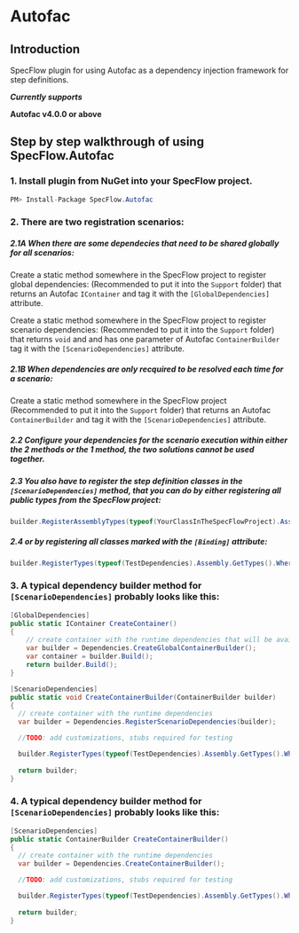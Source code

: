 # Autofac

## Introduction
SpecFlow plugin for using Autofac as a dependency injection framework for step definitions.

***Currently supports***

**Autofac v4.0.0 or above**

## Step by step walkthrough of using SpecFlow.Autofac


### 1.  Install plugin from NuGet into your SpecFlow project.

```csharp
PM> Install-Package SpecFlow.Autofac
```
### 2. There are two registration scenarios:
  
  ##### 2.1A When there are some dependecies that need to be shared globally for all scenarios:
  
  Create a static method somewhere in the SpecFlow project to register global dependencies: 
  (Recommended to put it into the `Support` folder) that returns an Autofac `IContainer` and tag it with the `[GlobalDependencies]` attribute. 

  Create a static method somewhere in the SpecFlow project to register scenario dependencies: 
  (Recommended to put it into the `Support` folder) that returns `void` and and has one parameter of Autofac `ContainerBuilder` tag it with the `[ScenarioDependencies]` attribute. 

  ##### 2.1B When dependencies are only recquired to be resolved each time for a scenario:
  
  Create a static method somewhere in the SpecFlow project  
  (Recommended to put it into the `Support` folder) that returns an Autofac `ContainerBuilder` and tag it with the `[ScenarioDependencies]` attribute. 

  ##### 2.2 Configure your dependencies for the scenario execution within either the 2 methods or the 1 method, the two solutions cannot be used together. 
  ##### 2.3 You also have to register the step definition classes in the `[ScenarioDependencies]` method, that you can do by either registering all public types from the SpecFlow project:

```csharp
builder.RegisterAssemblyTypes(typeof(YourClassInTheSpecFlowProject).Assembly).SingleInstance();
```
  ##### 2.4 or by registering all classes marked with the `[Binding]` attribute:

```csharp
builder.RegisterTypes(typeof(TestDependencies).Assembly.GetTypes().Where(t => Attribute.IsDefined(t, typeof(BindingAttribute))).ToArray()).SingleInstance();
```
  ### 3. A typical dependency builder method for `[ScenarioDependencies]` probably looks like this:

```csharp
[GlobalDependencies]
public static IContainer CreateContainer()
{
    // create container with the runtime dependencies that will be available to all scenarios.
    var builder = Dependencies.CreateGlobalContainerBuilder();
    var container = builder.Build();
    return builder.Build();
}

[ScenarioDependencies]
public static void CreateContainerBuilder(ContainerBuilder builder)
{
  // create container with the runtime dependencies
  var builder = Dependencies.RegisterScenarioDependencies(builder);

  //TODO: add customizations, stubs required for testing

  builder.RegisterTypes(typeof(TestDependencies).Assembly.GetTypes().Where(t => Attribute.IsDefined(t, typeof(BindingAttribute))).ToArray()).SingleInstance();
  
  return builder;
}
```


  ### 4. A typical dependency builder method for `[ScenarioDependencies]` probably looks like this:

```csharp
[ScenarioDependencies]
public static ContainerBuilder CreateContainerBuilder()
{
  // create container with the runtime dependencies
  var builder = Dependencies.CreateContainerBuilder();

  //TODO: add customizations, stubs required for testing

  builder.RegisterTypes(typeof(TestDependencies).Assembly.GetTypes().Where(t => Attribute.IsDefined(t, typeof(BindingAttribute))).ToArray()).SingleInstance();
  
  return builder;
}
```
